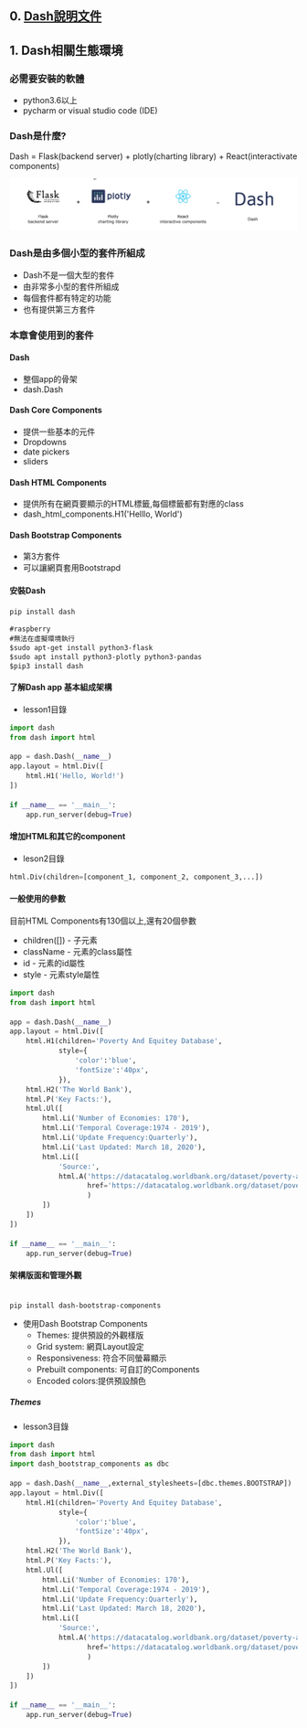 
## 0. [Dash說明文件](https://dash.plotly.com/)

## 1. Dash相關生態環境

### 必需要安裝的軟體
- python3.6以上
- pycharm or visual studio code (IDE)

### Dash是什麼?

Dash = Flask(backend server) + plotly(charting library) + React(interactivate components)

![](./images/pic1.png)

### Dash是由多個小型的套件所組成
- Dash不是一個大型的套件
- 由非常多小型的套件所組成
- 每個套件都有特定的功能
- 也有提供第三方套件

### 本章會使用到的套件

#### Dash
- 整個app的骨架
- dash.Dash

#### Dash Core Components
- 提供一些基本的元件
- Dropdowns
- date pickers
- sliders


#### Dash HTML Components
- 提供所有在網頁要顯示的HTML標籤,每個標籤都有對應的class
- dash_html_components.H1('Helllo, World')

#### Dash Bootstrap Components
- 第3方套件
- 可以讓網頁套用Bootstrapd 

#### 安裝Dash

```
pip install dash
```

```
#raspberry
#無法在虛擬環境執行
$sudo apt-get install python3-flask
$sudo apt install python3-plotly python3-pandas
$pip3 install dash 
```

#### 了解Dash app 基本組成架構

- lesson1目錄

```python
import dash
from dash import html

app = dash.Dash(__name__)
app.layout = html.Div([
    html.H1('Hello, World!')
])

if __name__ == '__main__':
    app.run_server(debug=True)

```


#### 增加HTML和其它的component

- leson2目錄

```python
html.Div(children=[component_1, component_2, component_3,...])
```


#### 一般使用的參數

目前HTML Components有130個以上,還有20個參數

- children([]) - 子元素
- className - 元素的class屬性
- id - 元素的id屬性
- style - 元素style屬性

```python
import dash
from dash import html

app = dash.Dash(__name__)
app.layout = html.Div([
    html.H1(children='Poverty And Equitey Database',
            style={
                'color':'blue',
                'fontSize':'40px',
            }),
    html.H2('The World Bank'),
    html.P('Key Facts:'),
    html.Ul([
        html.Li('Number of Economies: 170'),
        html.Li('Temporal Coverage:1974 - 2019'),
        html.Li('Update Frequency:Quarterly'),
        html.Li('Last Updated: March 18, 2020'),
        html.Li([
            'Source:',
            html.A('https://datacatalog.worldbank.org/dataset/poverty-and-equity-database',
                   href='https://datacatalog.worldbank.org/dataset/poverty-and-equity-database'
                   )
        ])
    ])
])

if __name__ == '__main__':
    app.run_server(debug=True)

```

#### 架構版面和管理外觀

```

pip install dash-bootstrap-components

```

- 使用Dash Bootstrap Components
	- Themes: 提供預設的外觀樣版
	- Grid system: 網頁Layout設定
	- Responsiveness: 符合不同螢幕顯示
	- Prebuilt components: 可自訂的Components
	- Encoded colors:提供預設顏色

##### Themes

- lesson3目錄

```python
import dash
from dash import html
import dash_bootstrap_components as dbc

app = dash.Dash(__name__,external_stylesheets=[dbc.themes.BOOTSTRAP])
app.layout = html.Div([
    html.H1(children='Poverty And Equitey Database',
            style={
                'color':'blue',
                'fontSize':'40px',
            }),
    html.H2('The World Bank'),
    html.P('Key Facts:'),
    html.Ul([
        html.Li('Number of Economies: 170'),
        html.Li('Temporal Coverage:1974 - 2019'),
        html.Li('Update Frequency:Quarterly'),
        html.Li('Last Updated: March 18, 2020'),
        html.Li([
            'Source:',
            html.A('https://datacatalog.worldbank.org/dataset/poverty-and-equity-database',
                   href='https://datacatalog.worldbank.org/dataset/poverty-and-equity-database'
                   )
        ])
    ])
])

if __name__ == '__main__':
    app.run_server(debug=True)

```

	